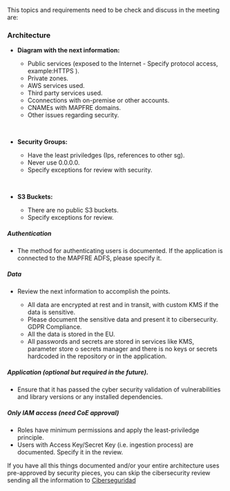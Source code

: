 This topics and requirements need to be check and discuss in the meeting are:

### Architecture

- **Diagram with the next information:**

	- Public services (exposed to the Internet - Specify protocol access, example:HTTPS ).
    - Private zones.
    - AWS services used.
    - Third party services used.
    - Cconnections with on-premise or other accounts.
    - CNAMEs with MAPFRE domains.
    - Other issues regarding security.

</br>

- **Security Groups:**

	- Have the least priviledges (Ips, references to other sg). 
    - Never use 0.0.0.0.
    - Specify exceptions for review with security.

</br>

- **S3 Buckets:** 

	- There are no public S3 buckets. 
    - Specify exceptions for review.

##### Authentication 

- The method for authenticating users is documented. If the application is connected to the MAPFRE ADFS, please specify it.

##### Data

- Review the next information to accomplish the points.

	- All data are encrypted at rest and in transit, with custom KMS if the data is sensitive. 
    - Please document the sensitive data and present it to cibersecurity. GDPR Compliance.
    - All the data is stored in the EU.
    - All passwords and secrets are stored in services like KMS, parameter store o secrets manager and there is no keys or secrets hardcoded in the repository or in the application.
    
##### Application (optional but required in the future).

- Ensure that it has passed the cyber security validation of vulnerabilities and library versions or any installed dependencies.

##### Only IAM access  (need CoE approval)

- Roles have minimum permissions and apply the least-priviledge principle.
- Users with Access Key/Secret Key (i.e. ingestion process) are documented. Specify it in the review.


If you have all this things documented and/or your entire architecture uses pre-approved by security pieces, you can skip the cibersecurity review sending all the information to [Ciberseguridad](EMAIL</u>)</span>